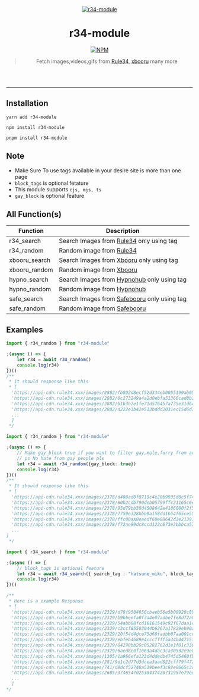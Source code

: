 <div align="center">
<a href="https://github.com/RaySenpai69/r34-module"><img src="https://safebooru.org//images/4619/bc84c11c65ab6aaaf77f44b6b2ea4a33d5c65360.png" alt="r34-module" border="0"></a>

# **r34-module</er></a></h1>**

[![NPM](https://img.shields.io/badge/Available%20On-NPM-lightgrey.svg?logo=npm&logoColor=339933&labelColor=white&style=flat-square)](https://www.npmjs.com/package/r34-module)

> Fetch images,videos,gifs from [Rule34](https://rule34.xxx/), [xbooru](https://xbooru.com) many more
</div><br/>
<br/>

---

## Installation

```
yarn add r34-module
```
```
npm install r34-module
```
```
pnpm install r34-module
```

## Note

- Make Sure To use tags available in your desire site is more than one page
-  `block_tags` is optional fetature
-  This module supports `cjs, mjs, ts`
-  `gay_block` is optional feature

## All Function(s)
Function | Description
---|---
r34_search | Search Images from [Rule34](https://rule34.xxx/) only using tag
r34_random | Random image from [Rule34](https://rule34.xxx/) 
xbooru_search | Search Images from [Xbooru](https://xbooru.com) only using tag
xbooru_random | Random image from [Xbooru](https://xbooru.com) 
hypno_search | Search Images from [Hypnohub](https://hypnohub.net/)  only using tag
hypno_random | Random image from [Hypnohub](https://hypnohub.net/) 
safe_search | Search Images from [Safebooru](https://safebooru.org/) only using tag
safe_random | Random image from [Safebooru](https://safebooru.org/)

## Examples

```ts
import { r34_random } from "r34-module"

;(async () => {
    let r34 = await r34_random()
    console.log(r34)
})()
/**
 * It should response like this
 * [
  'https://api-cdn.rule34.xxx/images/2882/fb802d8ecf52d334eb0055199ab052f6.jpeg',
  'https://api-cdn.rule34.xxx/images/2882/0c273249a4a2d0ebfa51366cad8b2d31.jpeg',
  'https://api-cdn.rule34.xxx/images/2882/b1b3b2e1fe71d576457a735e31d64092.jpeg',
  'https://api-cdn.rule34.xxx/images/2882/d222e3b42e513bddd2031ec15d6d77b6.jpeg',
  ...
  ]
 */
```
```ts
import { r34_random } from "r34-module"

;(async () => {
    // Make gay_block true if you want to filter gay,male,furry from array
    // ps No hate from gay people pls
    let r34 = await r34_random({gay_block: true})
    console.log(r34)
})()
/**
 * It should response like this
 * [
  'https://api-cdn.rule34.xxx/images/2378/d408ad0f8719c4e20b9935d0c5f74615.jpeg',
  'https://api-cdn.rule34.xxx/images/2378/80b2cdb790deb05799ffc21165c6ee13.jpeg',
  'https://api-cdn.rule34.xxx/images/2378/95d79bb38d4508642e4186080f2f54b3.png',
  'https://api-cdn.rule34.xxx/images/2378/7759e328bbb9a158dd1b54f65ce55a77.jpeg',
  'https://api-cdn.rule34.xxx/images/2378/ffc00aa8eaedf68e88642d3e21391a93.jpeg',
  'https://api-cdn.rule34.xxx/images/2378/f72ae99dc8ccd123c673e3bbbca57c5f.jpeg',
  ...
]
 */
```

```ts
import { r34_search } from "r34-module"

;(async () => {
    // block_tags is optional feature
    let r34 = await r34_search({ search_tag : "hatsune_miku", block_tags: ["male", "trap"] })
    console.log(r34)
})()

/**
 * Here is a example Response
 * [
  'https://api-cdn.rule34.xxx/images/2329/d78f9584656cbaeb56e5b08928c89a09.png',
  'https://api-cdn.rule34.xxx/images/2329/b9bbeefa0f3a4e07adbe7fe8d72a0183.png',
  'https://api-cdn.rule34.xxx/images/2329/54abb08fcd16161549c92f67daa1c3a3.png',
  'https://api-cdn.rule34.xxx/images/2329/c3ccf85503044b6267a17829eb90a043.png',
  'https://api-cdn.rule34.xxx/images/2329/20f54d4dce75d60fadbb07aa001ccc99.png',
  'https://api-cdn.rule34.xxx/images/2329/ebfeb4689e4cccffff5a34b44715f827.png',
  'https://api-cdn.rule34.xxx/images/2329/84298bb20c05282762d1e1f01c3365d6.png',
  'https://api-cdn.rule34.xxx/images/2329/6aed8e0f1663a4dac3ca30532e9e0c29.png',
  'https://api-cdn.rule34.xxx/images/1305/1a966efa123d4ddedb4745d5460fb32d.png',
  'https://api-cdn.rule34.xxx/images/281/9e1c2d77d3dcea3aad822cff79f4720c.jpeg',
  'https://api-cdn.rule34.xxx/images/741/d8dcf52748a519beef3c92e0665c3c1a.png',
  'https://api-cdn.rule34.xxx/images/2685/374654702538437420731957e79ee435.png',
  ...
  ]
*/
```

